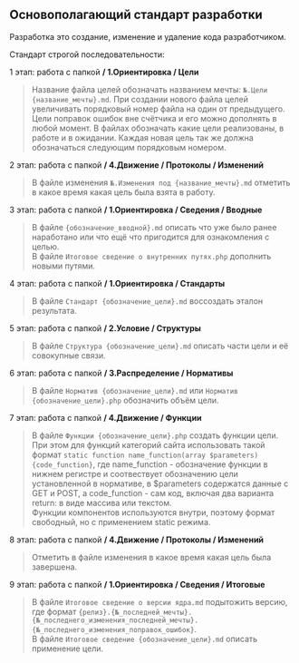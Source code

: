 ## Основополагающий стандарт разработки

Разработка это создание, изменение и удаление кода разработчиком.

Стандарт строгой последовательности:

1 этап: работа с папкой **/ 1.Ориентировка / Цели**<br>
> Название файла целей обозначать названием мечты: `№.Цели {название_мечты}.md`. При создании нового файла целей увеличивать порядковый номер файла на один от предыдущего. Цели поправок ошибок вне счётчика и его можно дополнять в любой момент. В файлах обозначать какие цели реализованы, в работе и в ожидании. Каждая новая цель так же должна обозначаться следующим порядковым номером.

2 этап: работа с папкой **/ 4.Движение / Протоколы / Изменений**<br>
> В файле изменения `№.Изменения под {название_мечты}.md` отметить в какое время какая цель была взята в работу.

3 этап: работа с папкой **/ 1.Ориентировка / Сведения / Вводные**<br>
> В файле `{обозначение_вводной}.md` описать что уже было ранее наработано или что ещё что пригодится для ознакомления с целью.<br>
> В файле `Итоговое сведение о внутренних путях.php` дополнить новыми путями.

4 этап: работа с папкой **/ 1.Ориентировка / Стандарты**<br>
> В файле `Стандарт {обозначение_цели}.md` воссоздать эталон результата.

5 этап: работа с папкой **/ 2.Условие / Структуры**<br>
> В файле `Структура {обозначение_цели}.md` описать части цели и её совокупные связи.

6 этап: работа с папкой **/ 3.Распределение / Нормативы**<br>
> В файле `Норматив {обозначение_цели}.md` или `Норматив {обозначение_цели}.php` обозначить объём цели.

7 этап: работа с папкой **/ 4.Движение / Функции**<br>
> В файле `Функции {обозначение_цели}.php` создать функции цели. При этом для функций категорий сайта использовать такой формат `static function name_function(array $parameters){code_function}`, где name_function - обозначение функции в нижнем регистре и соотвествует обозначению цели установленной в нормативе, в $parameters содержатся данные с GET и POST, а code_function - сам код, включая два варианта return: в виде массива или текстом.<br>
> Функции компонентов используются внутри, поэтому формат свободный, но с применением static режима.

8 этап: работа с папкой **/ 4.Движение / Протоколы / Изменений**<br>
> Отметить в файле изменения в какое время какая цель была завершена.

9 этап: работа с папкой **/ 1.Ориентировка / Сведения / Итоговые**<br>
> В файле `Итоговое сведение о версии ядра.md` подытожить версию, где формат `{релиз}.{№_последней_мечты}.{№_последнего_изменения_последней_мечты}.{№_последнего_изменения_поправок_ошибок}`.<br>
> В файле `Итоговое сведение {обозначение_цели}.md` описать применение цели.